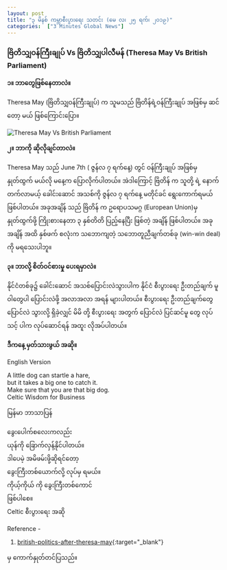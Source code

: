```yaml
---
layout: post
title: "၃ မိနစ် ကမ္ဘာစီးပွားရေး သတင်း (မေ လ၊ ၂၅ ရက်၊ ၂၀၁၉)"
categories:  ["3 Minutes Global News"]
---
```


### ဗြိတိသျှဝန်ကြီးချုပ် Vs ဗြိတိသျှပါလီမန် (Theresa May Vs British Parliament)

**၁။ ဘာတွေဖြစ်နေတာလဲ။**

Theresa May (ဗြိတိသျှဝန်ကြီးချုပ်) က သူမသည် ဗြိတိန်ရဲ့ဝန်ကြီးချုပ် အဖြစ်မှ ဆင်တော့ မယ် ဖြစ်ကြောင်းပြော။

<!-- more -->

<img src="http://drive.google.com/uc?export=view&id=1CPAUVisRlBybrCcr0bzw-aynsuft8xxW" alt="Theresa May Vs British Parliament">

**၂။ ဘာကို ဆိုလိုချင်တာလဲ။**

Theresa May သည်   June 7th ( ဇွန်လ ၇ ရက်နေ့) တွင် ဝန်ကြီးချုပ် အဖြစ်မှ နှုတ်ထွက် မယ်လို မနေ့က ပြောလိုက်ပါတယ်။
အဲဒါကြောင့် ဗြိတိန် က သူတို့ ရဲ့ နောက်တက်လာမယ့် ခေါင်းဆောင် အသစ်ကို ဇွန်လ ၇ ရက်နေ့ မတိုင်ခင် ရွေးကောက်ရမယ် ဖြစ်ပါတယ်။
အခုအချိန် သည် ဗြိတိန် က ဥရောပသမဂ္ဂ  (European Union)မှ  နှုတ်ထွက်ဖို့ ကြိုးစားနေတာ ၃ နှစ်တိတိ ပြည့်နေပြီး ဖြစ်တဲ့ အချိန် ဖြစ်ပါတယ်။
အခု အချိန် အထိ နှစ်ဖက် စလုံးက သဘောကျတဲ့ သဘောတူညီချက်တစ်ခု (win-win deal) ကို မရသေးပါဘူ။

**၃။ ဘာလို့ စိတ်ဝင်စားမှု ပေးရမှာလဲ။**


နိုင်ငံတစ်ခု၌ ခေါင်းဆောင် အသစ်ပြောင်းလဲသွားပါက နိုင်ငံ စီးပွားရေး ဦးတည်ချက် မူဝါတွေပါ ပြောင်းလဲဖို့   အလာအလာ အရန် များပါတယ်။
စီးပွားရေး ဦးတည်ချက်တွေ ပြောင်လဲ သွားလို့ ရှိခဲ့လျှင် မိမိ တို့ စီးပွားရေး အတွက် ပြောင်လဲ ပြင်ဆင်မူ တွေ လုပ်သင့် ပါက လုပ်ဆောင်ရန် အထူး လိုအပ်ပါတယ်။


**ဒီကနေ့ မှတ်သားဖွယ် အဆို။**

English Version

A little dog can startle a hare,<br />
but it takes a big one to catch it.<br />
Make sure that you are that big dog.<br />
Celtic Wisdom for Business

မြန်မာ ဘာသာပြန်

ခွေးပေါက်စလေးကလည်း<br />
ယုန်ကို ခြောက်လှန့်နိုင်ပါတယ်။<br />
ဒါပေမဲ့ အမိဖမ်းဖို့ဆိုရင်တော့<br />
ခွေးကြီးတစ်ယောက်လို့ လုပ်မှ ရမယ်။<br />
ကိုယ့်ကိုယ် ကို ခွေးကြီးတစ်ကောင်<br />
ဖြစ်ပါစေ။<br />
Celtic စီးပွားရေး အဆို


Reference -
1. [british-politics-after-theresa-may]( https://www.economist.com/britain/2019/05/24/british-politics-after-theresa-may){:target="_blank"}

 မှ ကောက်နှုတ်တင်ပြသည်။
